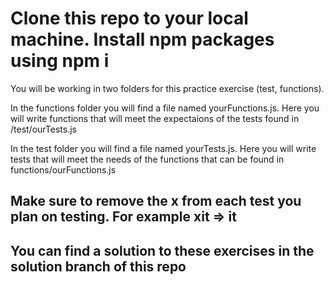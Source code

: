 # Clone this repo to your local machine. Install npm packages using npm i

You will be working in two folders for this practice exercise (test, functions).

In the functions folder you will find a file named yourFunctions.js. Here you will write functions that will meet the expectaions of the tests found in /test/ourTests.js

In the test folder you will find a file named yourTests.js. Here you will write tests that will meet the needs of the functions that can be found in functions/ourFunctions.js


## **Make sure to remove the x from each test you plan on testing. For example xit => it**

## You can find a solution to these exercises in the solution branch of this repo
